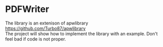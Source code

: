 # PDFWriter

The library  is an extenison of apwlibrary https://github.com/Turbo87/apwlibrary  
The project will show how to implement the library with an example.
Don't feel bad if code is not proper.
